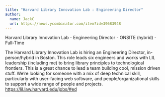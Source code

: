 ```yaml
---
title: "Harvard Library Innovation Lab : Engineering Director"
author:
  name: JackC
  url: https://news.ycombinator.com/item?id=39683948
---
```

Harvard Library Innovation Lab - Engineering Director - ONSITE (hybrid) - Full-Time

The Harvard Library Innovation Lab is hiring an Engineering Director, in-person&#x2F;hybrid in Boston. This role leads six engineers and works with LIL leadership (including me) to bring library principles to technological frontiers. This is a great chance to lead a team building cool, mission driven stuff. We’re looking for someone with a mix of deep technical skill, particularly with user-facing web software, and people&#x2F;organizational skills to support a wide range of people and projects. <a href="https:&#x2F;&#x2F;lil.law.harvard.edu&#x2F;jobs&#x2F;#ed" rel="nofollow">https:&#x2F;&#x2F;lil.law.harvard.edu&#x2F;jobs&#x2F;#ed</a>

